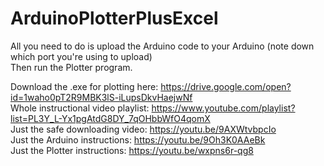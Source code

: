 # ArduinoPlotterPlusExcel
All you need to do is upload the Arduino code to your Arduino (note down which port you're using to upload)  
Then run the Plotter program.

Download the .exe for plotting here: https://drive.google.com/open?id=1waho0pT2R9MBK3lS-iLupsDkvHaejwNf   
Whole instructional video playlist: https://www.youtube.com/playlist?list=PL3Y_L-Yx1pgAtdG8DY_7qOHbbWfO4qomX  
Just the safe downloading video: https://youtu.be/9AXWtvbpcIo  
Just the Arduino instructions: https://youtu.be/9Oh3K0AAeBk  
Just the Plotter instructions: https://youtu.be/wxpns6r-qg8  
